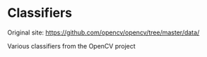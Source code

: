 # Classifiers

Original site: https://github.com/opencv/opencv/tree/master/data/

Various classifiers from the OpenCV project
